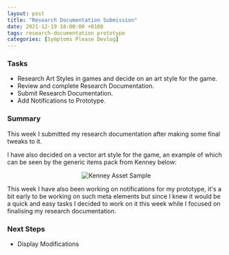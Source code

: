 ```yaml
---
layout: post
title: "Research Documentation Submission"
date: 2021-12-19 18:00:00 +0100
tags: research-documentation prototype
categories: [Symptoms Please Devlog]
---
```


### Tasks
- Research Art Styles in games and decide on an art style for the game.
- Review and complete Research Documentation.
- Submit Research Documentation.
- Add Notifications to Prototype.

### Summary
This week I submitted my research documentation after making some final tweaks to it. 

I have also decided on a vector art style for the game, an example of which can be seen by the generic items pack from Kenney below:

<p align="center">
  <img src="{{site.baseurl}}/assets/SymptomsPlease/kenney-asset-sample.png" alt="Kenney Asset Sample"/>
</p>

This week I have also been working on notifications for my prototype, it's a bit early to be working on such meta elements but since I knew it would be a quick and easy tasks I decided to work on it this week while I focused on finalising my research documentation. 

### Next Steps
- Display Modifications 